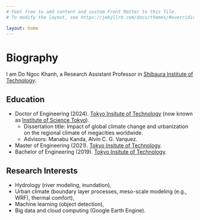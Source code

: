 ```yaml
---
# Feel free to add content and custom Front Matter to this file.
# To modify the layout, see https://jekyllrb.com/docs/themes/#overriding-theme-defaults

layout: home
---
```


# Biography

I am Do Ngoc Khanh, a Research Assistant Professor in [Shibaura Institute of Technology](https://www.shibaura-it.ac.jp/en).

## Education
- Doctor of Engineering (2024). [Tokyo Insitute of Technology](https://www.titech.ac.jp/english)
    (now known as [Institute of Science Tokyo](https://www.isct.ac.jp/en)).
  - Dissertation title: Impact of global climate change and urbanization on the regional climate of megacities worldwide.
  - Advisors: Manabu Kanda, Alvin C. G. Varquez.
- Master of Engineering (2021). [Tokyo Insitute of Technology](https://www.titech.ac.jp/english).
- Bachelor of Engineering (2019). [Tokyo Insitute of Technology](https://www.titech.ac.jp/english).

## Research Interests
- Hydrology (river modeling, inundation),
- Urban climate (boundary layer processes, meso-scale modeling (e.g., WRF), thermal comfort),
- Machine learning (object detection),
- Big data and cloud computing (Google Earth Engine).

<!-- ### Contact
- **Email**: [your-email@example.com]
- **GitHub**: [https://github.com/epn09](https://github.com/epn09) -->
